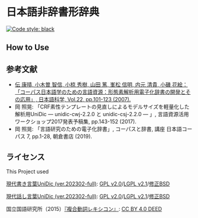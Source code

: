 # 日本語非辞書形辞典

[![Code style: black](https://img.shields.io/badge/code%20style-black-000000.svg)](https://github.com/psf/black)

## How to Use

## 参考文献

- [伝 康晴, 小木曽 智信, 小椋 秀樹, 山田 篤, 峯松 信明, 内元 清貴, 小磯 花絵： 「コーパス日本語学のための言語資源：形態素解析用電子化辞書の開発とその応用」, 日本語科学, Vol.22, pp.101-123 (2007).](https://doi.org/10.15084/00002185)
- 岡 照晃: 「CRF素性テンプレートの見直しによるモデルサイズを軽量化した解析用UniDic ― unidic-cwj-2.2.0 と
  unidic-csj-2.2.0 ― 」, 言語資源活用ワークショップ2017発表予稿集, pp.143-152 (2017).
- 岡 照晃: 「言語研究のための電子化辞書」, コーパスと辞書, 講座 日本語コーパス 7, pp.1-28, 朝倉書店 (2019).

## ライセンス

This Project used

[現代書き言葉UniDic (ver.202302-full)](https://clrd.ninjal.ac.jp/unidic_archive/2302/unidic-cwj-202302.zip): [GPL v2.0](https://clrd.ninjal.ac.jp/unidic/copying/GPL)/[LGPL v2.1](https://clrd.ninjal.ac.jp/unidic/copying/LGPL)/[修正BSD](https://clrd.ninjal.ac.jp/unidic/copying/BSD)

[現代話し言葉UniDic (ver.202302-full)](https://clrd.ninjal.ac.jp/unidic_archive/2302/unidic-csj-202302.zip): [GPL v2.0](https://clrd.ninjal.ac.jp/unidic/copying/GPL)/[LGPL v2.1](https://clrd.ninjal.ac.jp/unidic/copying/LGPL)/[修正BSD](https://clrd.ninjal.ac.jp/unidic/copying/BSD)

国立国語研究所（2015）[『複合動詞レキシコン』](https://vvlexicon.ninjal.ac.jp/): [CC BY 4.0 DEED](https://creativecommons.org/licenses/by/4.0/deed.en)
